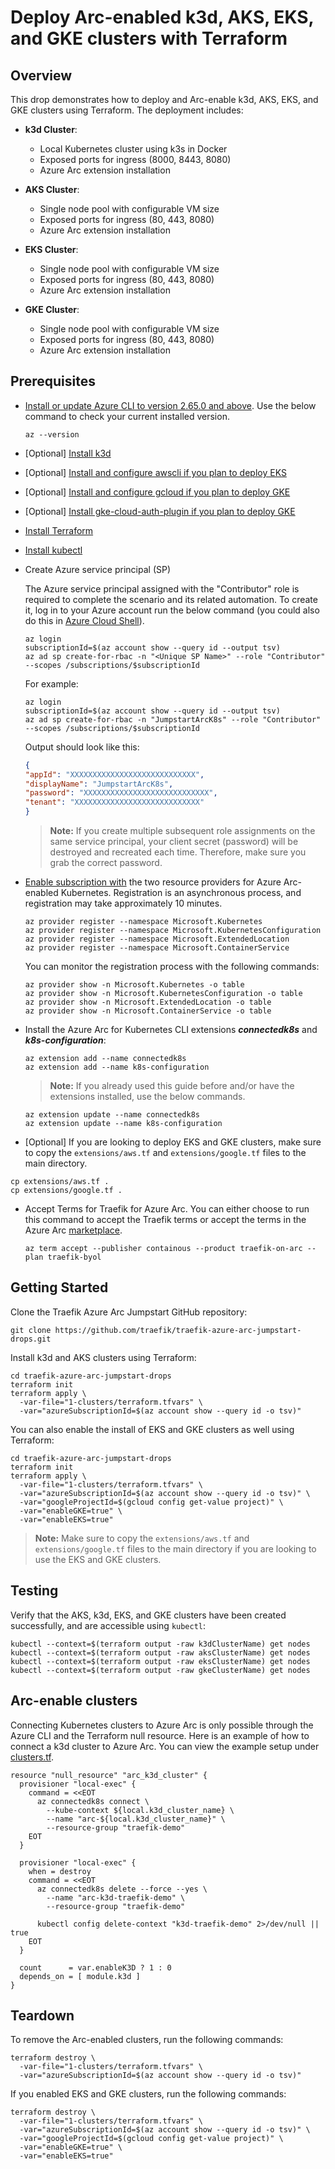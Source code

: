# Deploy Arc-enabled k3d, AKS, EKS, and GKE clusters with Terraform

## Overview

This drop demonstrates how to deploy and Arc-enable k3d, AKS, EKS, and GKE clusters using Terraform. The deployment includes:

- **k3d Cluster**:
  - Local Kubernetes cluster using k3s in Docker
  - Exposed ports for ingress (8000, 8443, 8080)
  - Azure Arc extension installation

- **AKS Cluster**:
  - Single node pool with configurable VM size
  - Exposed ports for ingress (80, 443, 8080)
  - Azure Arc extension installation

- **EKS Cluster**:
  - Single node pool with configurable VM size
  - Exposed ports for ingress (80, 443, 8080)
  - Azure Arc extension installation

- **GKE Cluster**:
  - Single node pool with configurable VM size
  - Exposed ports for ingress (80, 443, 8080)
  - Azure Arc extension installation

## Prerequisites

* [Install or update Azure CLI to version 2.65.0 and above](https://learn.microsoft.com/cli/azure/install-azure-cli?view=azure-cli-latest). Use the below command to check your current installed version.

  ```shell
  az --version
  ```

* [Optional] [Install k3d](https://k3d.io/stable/#installation)

* [Optional] [Install and configure awscli if you plan to deploy EKS](https://docs.aws.amazon.com/cli/latest/userguide/getting-started-install.html)

* [Optional] [Install and configure gcloud if you plan to deploy GKE](https://cloud.google.com/sdk/docs/install)

* [Optional] [Install gke-cloud-auth-plugin if you plan to deploy GKE](https://cloud.google.com/kubernetes-engine/docs/how-to/cluster-access-for-kubectl)

* [Install Terraform](https://learn.hashicorp.com/tutorials/terraform/install-cli)

* [Install kubectl](https://kubernetes.io/docs/tasks/tools/install-kubectl/)

* Create Azure service principal (SP)

  The Azure service principal assigned with the "Contributor" role is required to complete the scenario and its related automation. To create it, log in to your Azure account run the below command (you could also do this in [Azure Cloud Shell](https://shell.azure.com/)).

    ```shell
    az login
    subscriptionId=$(az account show --query id --output tsv)
    az ad sp create-for-rbac -n "<Unique SP Name>" --role "Contributor" --scopes /subscriptions/$subscriptionId
    ```

    For example:

    ```shell
    az login
    subscriptionId=$(az account show --query id --output tsv)
    az ad sp create-for-rbac -n "JumpstartArcK8s" --role "Contributor" --scopes /subscriptions/$subscriptionId
    ```

    Output should look like this:

    ```json
    {
    "appId": "XXXXXXXXXXXXXXXXXXXXXXXXXXXX",
    "displayName": "JumpstartArcK8s",
    "password": "XXXXXXXXXXXXXXXXXXXXXXXXXXXX",
    "tenant": "XXXXXXXXXXXXXXXXXXXXXXXXXXXX"
    }
    ```

    > **Note:** If you create multiple subsequent role assignments on the same service principal, your client secret (password) will be destroyed and recreated each time. Therefore, make sure you grab the correct password.

* [Enable subscription with](https://learn.microsoft.com/azure/azure-resource-manager/management/resource-providers-and-types#register-resource-provider) the two resource providers for Azure Arc-enabled Kubernetes. Registration is an asynchronous process, and registration may take approximately 10 minutes.

  ```shell
  az provider register --namespace Microsoft.Kubernetes
  az provider register --namespace Microsoft.KubernetesConfiguration
  az provider register --namespace Microsoft.ExtendedLocation
  az provider register --namespace Microsoft.ContainerService
  ```

  You can monitor the registration process with the following commands:

  ```shell
  az provider show -n Microsoft.Kubernetes -o table
  az provider show -n Microsoft.KubernetesConfiguration -o table
  az provider show -n Microsoft.ExtendedLocation -o table
  az provider show -n Microsoft.ContainerService -o table
  ```

* Install the Azure Arc for Kubernetes CLI extensions ***connectedk8s*** and ***k8s-configuration***:

  ```shell
  az extension add --name connectedk8s
  az extension add --name k8s-configuration
  ```

  > **Note:** If you already used this guide before and/or have the extensions installed, use the below commands.

  ```shell
  az extension update --name connectedk8s
  az extension update --name k8s-configuration
  ```

* [Optional] If you are looking to deploy EKS and GKE clusters, make sure to copy the `extensions/aws.tf` and `extensions/google.tf` files to the main directory.

```shell
cp extensions/aws.tf .
cp extensions/google.tf .
```

* Accept Terms for Traefik for Azure Arc. You can either choose to run this command to accept the Traefik terms or accept the terms in the Azure Arc [marketplace](https://portal.azure.com/#view/Microsoft_Azure_Marketplace/GalleryItemDetailsBladeNopdl/id/containous.traefik-on-arc).

  ```shell
  az term accept --publisher containous --product traefik-on-arc --plan traefik-byol
  ```

## Getting Started

Clone the Traefik Azure Arc Jumpstart GitHub repository:

  ```shell
  git clone https://github.com/traefik/traefik-azure-arc-jumpstart-drops.git
  ```

Install k3d and AKS clusters using Terraform:

  ```shell
  cd traefik-azure-arc-jumpstart-drops
  terraform init
  terraform apply \
    -var-file="1-clusters/terraform.tfvars" \
    -var="azureSubscriptionId=$(az account show --query id -o tsv)"
  ```

You can also enable the install of EKS and GKE clusters as well using Terraform:

  ```shell
  cd traefik-azure-arc-jumpstart-drops
  terraform init
  terraform apply \
    -var-file="1-clusters/terraform.tfvars" \
    -var="azureSubscriptionId=$(az account show --query id -o tsv)" \
    -var="googleProjectId=$(gcloud config get-value project)" \
    -var="enableGKE=true" \
    -var="enableEKS=true"
  ```
  > **Note:** Make sure to copy the `extensions/aws.tf` and `extensions/google.tf` files to the main directory if you are looking to use the EKS and GKE clusters.

## Testing

Verify that the AKS, k3d, EKS, and GKE clusters have been created successfully, and are accessible using `kubectl`:

  ```shell
  kubectl --context=$(terraform output -raw k3dClusterName) get nodes
  kubectl --context=$(terraform output -raw aksClusterName) get nodes
  kubectl --context=$(terraform output -raw eksClusterName) get nodes
  kubectl --context=$(terraform output -raw gkeClusterName) get nodes
  ```

## Arc-enable clusters

Connecting Kubernetes clusters to Azure Arc is only possible through the Azure CLI and the Terraform null resource. Here is an example of how to connect a k3d cluster to Azure Arc. You can view the example setup under [clusters.tf](https://github.com/traefik-workshops/traefik-azure-arc-jumpstart-drops/blob/main/clusters.tf).

  ```hcl
  resource "null_resource" "arc_k3d_cluster" {
    provisioner "local-exec" {
      command = <<EOT
        az connectedk8s connect \
          --kube-context ${local.k3d_cluster_name} \
          --name "arc-${local.k3d_cluster_name}" \
          --resource-group "traefik-demo"
      EOT
    }

    provisioner "local-exec" {
      when = destroy
      command = <<EOT
        az connectedk8s delete --force --yes \
          --name "arc-k3d-traefik-demo" \
          --resource-group "traefik-demo"

        kubectl config delete-context "k3d-traefik-demo" 2>/dev/null || true
      EOT
    }

    count      = var.enableK3D ? 1 : 0
    depends_on = [ module.k3d ]
  }
  ```

## Teardown

To remove the Arc-enabled clusters, run the following commands:

  ```shell
  terraform destroy \
    -var-file="1-clusters/terraform.tfvars" \
    -var="azureSubscriptionId=$(az account show --query id -o tsv)"
  ```

If you enabled EKS and GKE clusters, run the following commands:

  ```shell
  terraform destroy \
    -var-file="1-clusters/terraform.tfvars" \
    -var="azureSubscriptionId=$(az account show --query id -o tsv)" \
    -var="googleProjectId=$(gcloud config get-value project)" \
    -var="enableGKE=true" \
    -var="enableEKS=true"
  ```